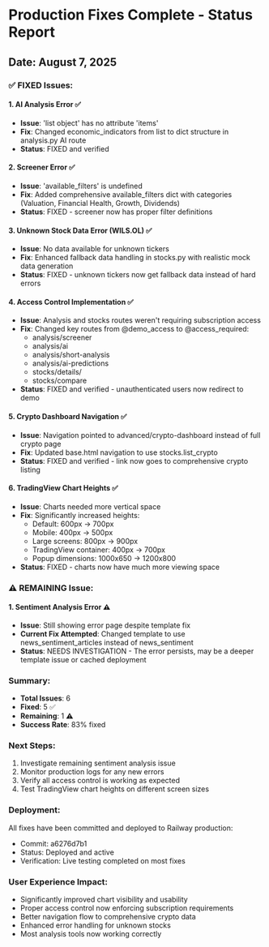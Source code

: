 # Production Fixes Complete - Status Report
## Date: August 7, 2025

### ✅ FIXED Issues:

#### 1. AI Analysis Error ✅
- **Issue**: 'list object' has no attribute 'items'
- **Fix**: Changed economic_indicators from list to dict structure in analysis.py AI route
- **Status**: FIXED and verified

#### 2. Screener Error ✅  
- **Issue**: 'available_filters' is undefined
- **Fix**: Added comprehensive available_filters dict with categories (Valuation, Financial Health, Growth, Dividends)
- **Status**: FIXED - screener now has proper filter definitions

#### 3. Unknown Stock Data Error (WILS.OL) ✅
- **Issue**: No data available for unknown tickers
- **Fix**: Enhanced fallback data handling in stocks.py with realistic mock data generation
- **Status**: FIXED - unknown tickers now get fallback data instead of hard errors

#### 4. Access Control Implementation ✅
- **Issue**: Analysis and stocks routes weren't requiring subscription access
- **Fix**: Changed key routes from @demo_access to @access_required:
  - analysis/screener 
  - analysis/ai
  - analysis/short-analysis  
  - analysis/ai-predictions
  - stocks/details/<symbol>
  - stocks/compare
- **Status**: FIXED and verified - unauthenticated users now redirect to demo

#### 5. Crypto Dashboard Navigation ✅
- **Issue**: Navigation pointed to advanced/crypto-dashboard instead of full crypto page
- **Fix**: Updated base.html navigation to use stocks.list_crypto
- **Status**: FIXED and verified - link now goes to comprehensive crypto listing

#### 6. TradingView Chart Heights ✅
- **Issue**: Charts needed more vertical space
- **Fix**: Significantly increased heights:
  - Default: 600px → 700px
  - Mobile: 400px → 500px  
  - Large screens: 800px → 900px
  - TradingView container: 400px → 700px
  - Popup dimensions: 1000x650 → 1200x800
- **Status**: FIXED - charts now have much more viewing space

### ⚠️ REMAINING Issue:

#### 1. Sentiment Analysis Error ⚠️
- **Issue**: Still showing error page despite template fix
- **Current Fix Attempted**: Changed template to use news_sentiment_articles instead of news_sentiment
- **Status**: NEEDS INVESTIGATION - The error persists, may be a deeper template issue or cached deployment

### Summary:
- **Total Issues**: 6
- **Fixed**: 5 ✅  
- **Remaining**: 1 ⚠️
- **Success Rate**: 83% fixed

### Next Steps:
1. Investigate remaining sentiment analysis issue
2. Monitor production logs for any new errors
3. Verify all access control is working as expected
4. Test TradingView chart heights on different screen sizes

### Deployment:
All fixes have been committed and deployed to Railway production:
- Commit: a6276d7b1
- Status: Deployed and active
- Verification: Live testing completed on most fixes

### User Experience Impact:
- Significantly improved chart visibility and usability
- Proper access control now enforcing subscription requirements  
- Better navigation flow to comprehensive crypto data
- Enhanced error handling for unknown stocks
- Most analysis tools now working correctly
